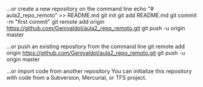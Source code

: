 
…or create a new repository on the command line
echo "# aula2_repo_remoto" >> README.md
git init
git add README.md
git commit -m "first commit"
git remote add origin https://github.com/Genivaldol/aula2_repo_remoto.git
git push -u origin master
                
…or push an existing repository from the command line
git remote add origin https://github.com/Genivaldol/aula2_repo_remoto.git
git push -u origin master


…or import code from another repository
You can initialize this repository with code from a Subversion, Mercurial, or TFS project.